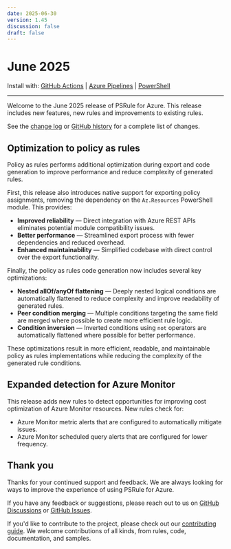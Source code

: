 ```yaml
---
date: 2025-06-30
version: 1.45
discussion: false
draft: false
---
```


# June 2025

<!-- update:fix 1.45.1 -->

Install with: [GitHub Actions](../install.md#with-github-actions) | [Azure Pipelines](../install.md#with-azure-pipelines) | [PowerShell](../install.md#with-powershell)

---

Welcome to the June 2025 release of PSRule for Azure.
This release includes new features, new rules and improvements to existing rules.

See the [change log][6] or [GitHub history][7] for a complete list of changes.

## Optimization to policy as rules

Policy as rules performs additional optimization during export and code generation to improve performance and
reduce complexity of generated rules.

First, this release also introduces native support for exporting policy assignments, removing the
dependency on the `Az.Resources` PowerShell module. This provides:

- **Improved reliability** &mdash; Direct integration with Azure REST APIs eliminates potential
  module compatibility issues.
- **Better performance** &mdash; Streamlined export process with fewer dependencies and reduced
  overhead.
- **Enhanced maintainability** &mdash; Simplified codebase with direct control over the export
  functionality.

Finally, the policy as rules code generation now includes several key optimizations:

- **Nested allOf/anyOf flattening** &mdash; Deeply nested logical conditions are automatically
  flattened to reduce complexity and improve readability of generated rules.
- **Peer condition merging** &mdash; Multiple conditions targeting the same field are merged where
  possible to create more efficient rule logic.
- **Condition inversion** &mdash; Inverted conditions using `not` operators are automatically
  flattened where possible for better performance.

These optimizations result in more efficient, readable, and maintainable policy as rules
implementations while reducing the complexity of the generated rule conditions.

## Expanded detection for Azure Monitor

This release adds new rules to detect opportunities for improving cost optimization of Azure Monitor resources.
New rules check for:

- Azure Monitor metric alerts that are configured to automatically mitigate issues.
- Azure Monitor scheduled query alerts that are configured for lower frequency.

## Thank you

Thanks for your continued support and feedback.
We are always looking for ways to improve the experience of using PSRule for Azure.

If you have any feedback or suggestions, please reach out to us on [GitHub Discussions][3] or [GitHub Issues][4].

If you'd like to contribute to the project, please check out our [contributing guide][5].
We welcome contributions of all kinds, from rules, code, documentation, and samples.

  [3]: https://github.com/Azure/PSRule.Rules.Azure/discussions
  [4]: https://github.com/Azure/PSRule.Rules.Azure/issues
  [5]: ../license-contributing/get-started-contributing.md
  [6]: ../changelog.md#v1450
  [7]: https://github.com/Azure/PSRule.Rules.Azure/compare/v1.44.0...v1.45.0
